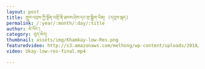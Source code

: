 ```yaml
---
layout: post
title: གྲུབ་འབྲས་ཀྱི་སྔོན་འགྲོ་ནི་ཐབས་ཤེས་དང་གྲ་སྒྲིག་ཡིན། (དབུས་སྐད)
permalink: /:year/:month/:day/:title
author: མེ་ལོང་།
category: བུད་མེད།
thumbnail: assets/img/Khamkay-low-Res.png
featuredvideo: http://s3.amazonaws.com/melhong/wp-content/uploads/2018/08/30002135/Ukay-low-res-final.mp4
video: Ukay-low-res-final.mp4

---
```

